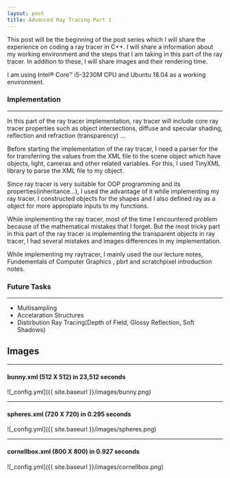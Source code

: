 ```yaml
---
layout: post
title: Advanced Ray Tracing Part 1
---
```

This post will be the beginning of the post series which I will share the experience on coding a ray tracer in C++. I will share a information about my working environment and the steps that I am taking in this part of the ray tracer. In addition to these, I will share images and their rendering time. 

I am using Intel® Core™ i5-3230M CPU and Ubuntu 18.04 as a working environment.


### Implementation
---
In this part of the ray tracer implementation, ray tracer will include core ray tracer properties such as object intersections, diffuse and specular shading, reflection and refraction (transparency) ...

Before starting the implementation of the ray tracer, I need a parser for the for transferring the values from the XML file to the scene object which have objects, light, cameras and other related variables. For this, I used TinyXML library to parse the XML file to my object. 

Since ray tracer is very suitable for OOP programming and its properties(inheritance...), I used the advantage of it while implementing my ray tracer. I constructed objects for the shapes and I also defined ray as a object for more appropiate inputs to my functions. 

While implementing the ray tracer, most of the time I encountered problem because of the mathematical mistakes that I forget. But the most tricky part in this part of the ray tracer is implementing the transparent objects in ray tracer, I had several mistakes and images differences in my implementation.

While implementing my raytracer, I mainly used the our lecture notes, Fundementals of Computer Graphics , pbrt and scratchpixel introduction notes.
### Future Tasks
---
* Multisampling
* Accelaration Structures
* Distirbution Ray Tracing(Depth of Field, Glossy Reflection, Soft Shadows)

## Images
---

#### bunny.xml (512 X 512) in 23,512 seconds
![_config.yml]({{ site.baseurl }}/images/bunny.png)

----
#### spheres.xml (720 X 720) in 0.295 seconds
![_config.yml]({{ site.baseurl }}/images/spheres.png)

----
#### cornellbox.xml (800 X 800) in 0.927 seconds
![_config.yml]({{ site.baseurl }}/images/cornellbox.png)

